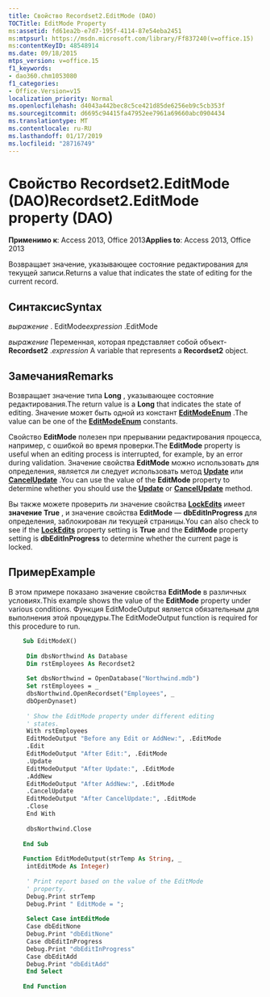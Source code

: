 ```yaml
---
title: Свойство Recordset2.EditMode (DAO)
TOCTitle: EditMode Property
ms:assetid: fd61ea2b-e7d7-195f-4114-87e54eba2451
ms:mtpsurl: https://msdn.microsoft.com/library/Ff837240(v=office.15)
ms:contentKeyID: 48548914
ms.date: 09/18/2015
mtps_version: v=office.15
f1_keywords:
- dao360.chm1053080
f1_categories:
- Office.Version=v15
localization_priority: Normal
ms.openlocfilehash: d4043a442bec8c5ce421d85de6256eb9c5cb353f
ms.sourcegitcommit: d6695c94415fa47952ee7961a69660abc0904434
ms.translationtype: MT
ms.contentlocale: ru-RU
ms.lasthandoff: 01/17/2019
ms.locfileid: "28716749"
---
```

# <a name="recordset2editmode-property-dao"></a><span data-ttu-id="6862d-102">Свойство Recordset2.EditMode (DAO)</span><span class="sxs-lookup"><span data-stu-id="6862d-102">Recordset2.EditMode property (DAO)</span></span>


<span data-ttu-id="6862d-103">**Применимо к**: Access 2013, Office 2013</span><span class="sxs-lookup"><span data-stu-id="6862d-103">**Applies to**: Access 2013, Office 2013</span></span>

<span data-ttu-id="6862d-104">Возвращает значение, указывающее состояние редактирования для текущей записи.</span><span class="sxs-lookup"><span data-stu-id="6862d-104">Returns a value that indicates the state of editing for the current record.</span></span>

## <a name="syntax"></a><span data-ttu-id="6862d-105">Синтаксис</span><span class="sxs-lookup"><span data-stu-id="6862d-105">Syntax</span></span>

<span data-ttu-id="6862d-106">*выражение* . EditMode</span><span class="sxs-lookup"><span data-stu-id="6862d-106">*expression* .EditMode</span></span>

<span data-ttu-id="6862d-107">*выражение* Переменная, которая представляет собой объект- **Recordset2** .</span><span class="sxs-lookup"><span data-stu-id="6862d-107">*expression* A variable that represents a **Recordset2** object.</span></span>

## <a name="remarks"></a><span data-ttu-id="6862d-108">Замечания</span><span class="sxs-lookup"><span data-stu-id="6862d-108">Remarks</span></span>

<span data-ttu-id="6862d-109">Возвращает значение типа **Long** , указывающее состояние редактирования.</span><span class="sxs-lookup"><span data-stu-id="6862d-109">The return value is a **Long** that indicates the state of editing.</span></span> <span data-ttu-id="6862d-110">Значение может быть одной из констант **[EditModeEnum](editmodeenum-enumeration-dao.md)** .</span><span class="sxs-lookup"><span data-stu-id="6862d-110">The value can be one of the **[EditModeEnum](editmodeenum-enumeration-dao.md)** constants.</span></span>

<span data-ttu-id="6862d-111">Свойство **EditMode** полезен при прерывании редактирования процесса, например, с ошибкой во время проверки.</span><span class="sxs-lookup"><span data-stu-id="6862d-111">The **EditMode** property is useful when an editing process is interrupted, for example, by an error during validation.</span></span> <span data-ttu-id="6862d-112">Значение свойства **EditMode** можно использовать для определения, является ли следует использовать метод **[Update](recordset2-update-method-dao.md)** или **[CancelUpdate](recordset2-cancelupdate-method-dao.md)** .</span><span class="sxs-lookup"><span data-stu-id="6862d-112">You can use the value of the **EditMode** property to determine whether you should use the **[Update](recordset2-update-method-dao.md)** or **[CancelUpdate](recordset2-cancelupdate-method-dao.md)** method.</span></span>

<span data-ttu-id="6862d-113">Вы также можете проверить ли значение свойства **[LockEdits](recordset2-lockedits-property-dao.md)** имеет **значение True** , и значение свойства **EditMode** — **dbEditInProgress** для определения, заблокирован ли текущей страницы.</span><span class="sxs-lookup"><span data-stu-id="6862d-113">You can also check to see if the **[LockEdits](recordset2-lockedits-property-dao.md)** property setting is **True** and the **EditMode** property setting is **dbEditInProgress** to determine whether the current page is locked.</span></span>

## <a name="example"></a><span data-ttu-id="6862d-114">Пример</span><span class="sxs-lookup"><span data-stu-id="6862d-114">Example</span></span>

<span data-ttu-id="6862d-115">В этом примере показано значение свойства **EditMode** в различных условиях.</span><span class="sxs-lookup"><span data-stu-id="6862d-115">This example shows the value of the **EditMode** property under various conditions.</span></span> <span data-ttu-id="6862d-116">Функция EditModeOutput является обязательным для выполнения этой процедуры.</span><span class="sxs-lookup"><span data-stu-id="6862d-116">The EditModeOutput function is required for this procedure to run.</span></span>

```vb
    Sub EditModeX() 
     
     Dim dbsNorthwind As Database 
     Dim rstEmployees As Recordset2 
     
     Set dbsNorthwind = OpenDatabase("Northwind.mdb") 
     Set rstEmployees = _ 
     dbsNorthwind.OpenRecordset("Employees", _ 
     dbOpenDynaset) 
     
     ' Show the EditMode property under different editing 
     ' states. 
     With rstEmployees 
     EditModeOutput "Before any Edit or AddNew:", .EditMode 
     .Edit 
     EditModeOutput "After Edit:", .EditMode 
     .Update 
     EditModeOutput "After Update:", .EditMode 
     .AddNew 
     EditModeOutput "After AddNew:", .EditMode 
     .CancelUpdate 
     EditModeOutput "After CancelUpdate:", .EditMode 
     .Close 
     End With 
     
     dbsNorthwind.Close 
     
    End Sub 
     
    Function EditModeOutput(strTemp As String, _ 
     intEditMode As Integer) 
     
     ' Print report based on the value of the EditMode 
     ' property. 
     Debug.Print strTemp 
     Debug.Print " EditMode = "; 
     
     Select Case intEditMode 
     Case dbEditNone 
     Debug.Print "dbEditNone" 
     Case dbEditInProgress 
     Debug.Print "dbEditInProgress" 
     Case dbEditAdd 
     Debug.Print "dbEditAdd" 
     End Select 
     
    End Function
```
